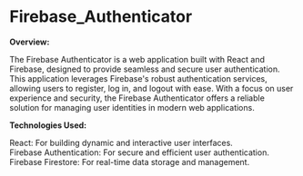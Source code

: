 # Firebase_Authenticator

**Overview:**

The Firebase Authenticator is a web application built with React and Firebase, designed to provide seamless and secure user authentication. This application leverages Firebase's robust authentication services, allowing users to register, log in, and logout with ease. With a focus on user experience and security, the Firebase Authenticator offers a reliable solution for managing user identities in modern web applications.

**Technologies Used:**

React: For building dynamic and interactive user interfaces.<br>
Firebase Authentication: For secure and efficient user authentication.<br>
Firebase Firestore: For real-time data storage and management.
